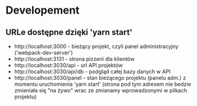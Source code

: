 # Developement

## URLe dostępne dzięki 'yarn start'

- http://localhost:3000 - bieżący projekt, czyli panel administracyjny ('webpack-dev-server')
- http://localhost:3131 - strona pizzerii dla klientów
- http://localhost:3030/api - url API projektów
- http://localhost:3030/api/db - podgląd całej bazy danych w API
- http://localhost:3030/panel - stan bieżącego projektu (panelu adm.) z momentu uruchomienia 'yarn start' (strona pod tym adresem nie bedzie zmieniała się "na żywo" wrac ze zmianamy wprowadzonymi w plikach projektu)
